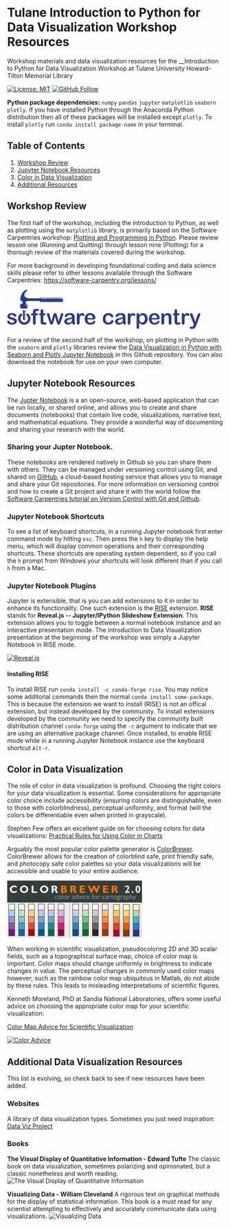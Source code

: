 # Tulane Introduction to Python for Data Visualization Workshop Resources
Workshop materials and data visualization resources for the __Introduction to Python for Data Visualization Workshop at Tulane University Howard-Tilton Memorial Library

[![License: MIT](https://img.shields.io/github/license/pete-lawson/tulane-python-data-visualization-workshop)](https://opensource.org/licenses/MIT)
[![GitHub Follow](https://img.shields.io/github/followers/pete-lawson)](https://github.com/pete-lawson)

**Python package dependencies:** `numpy` `pandas` `jupyter` `matplotlib` `seaborn` `plotly`. If you have installed Python through the Anaconda Python distribution then all of these packages will be installed except `plotly`. To install `plotly` run `conda install package-name` in your terminal. 

## Table of Contents

1. [Workshop Review](#review)
2. [Jupyter Notebook Resources](#jupyter)
4. [Color in Data Visualization](#color)
5. [Additional Resources](#resources)

<a name="review"/>

## Workshop Review

The first half of the workshop, including the introduction to Python, as well as plotting using the `matplotlib` library, is primarily based on the Software Carpentries workshop: [Plotting and Programming in Python](http://swcarpentry.github.io/python-novice-gapminder/). Please review lesson one (Running and Quitting) through lesson nine (Plotting) for a thorough review of the materials covered during the workshop. 

For more background in developing foundational coding and data science skills please refer to other lessons available through the Software Carpentries: https://software-carpentry.org/lessons/

<a href="https://software-carpentry.org/lessons/">
         <img alt="Software Carpentry Logo" src="carpentries.png"
         width=450">

<a name="jupyter"/>


For a review of the second half of the workshop, on plotting in Python with the `seaborn` and `plotly` libraries review the [Data Visualization in Python with Seaborn and Plotly Jupyter Notebook](https://github.com/pete-lawson/tulane-python-data-visualization-workshop/blob/master/data-visualization-in-python-with-seaborn-and-plotly.ipynb) in this Github repository. You can also download the notebook for use on your own computer. 

## Jupyter Notebook Resources 
The [Jupter Notebook](https://jupyter.org/index.html) is a an open-source, web-based application that can be run locally, or shared online, and allows you to create and share documents (notebooks) that contain live code, visualizations, narrative text, and mathematical equations. They provide a wonderful way of documenting and sharing your research with the world. 

### Sharing your Jupter Notebook. 
These notebooks are rendered natively in Github so you can share them with others. They can be managed under versioning control using Git, and shared on [GitHub](https://github.com/), a cloud-based hosting service that allows you to manage and share your Git repositories. For more information on versioning control and how to create a Git project and share it with the world follow the [Software Carpentries tutorial on Version Control with Git and Github](http://swcarpentry.github.io/git-novice/).
<a name="color"/>

### Jupyter Notebook Shortcuts
To see a list of keyboard shortcuts, in a running Jupyter notebook first enter command mode by hitting `esc`. Then press the `h` key to display the help menu, which will display common operations and their corresponding shortcuts. These shortcuts are operating system dependent, so if you call the `h` prompt from Windows your shortcuts will look different than if you call `h` from a Mac.

### Jupyter Notebook Plugins
Jupyter is extensible, that is you can add extensions to it in order to enhance its functionality. One such extension is the [RISE](https://rise.readthedocs.io/en/maint-5.6/) extension. __RISE__ stands for __Reveal.js -- Jupyter/IPython Slideshow Extension__. This extension allows you to toggle between a normal notebook instance and an interactive presentation mode. The introduction to Data Visualization presentation at the beginning of the workshop was simply a Jupyter Notebook in RISE mode. 

[![Reveal.js](https://miro.medium.com/max/500/0*7l6Q6WgP4_DN_VLI.png)](https://rise.readthedocs.io/en/maint-5.6/)

#### Installing RISE
To install RISE run `conda install -c conda-forge rise`. You may notice some additonal commands then the normal `conda install some-package`. This is because the extension we want to install (RISE) is not an offical extension, but instead developed by the community. To install extensions developed by the community we need to specify the community built distribution channel `conda-forge` using the `-c` argument to indicate that we are using an alternative package channel. Once installed, to enable RISE mode while in a running Jupyter Notebook instance use the keyboard shortcut `Alt-r`. 

<a name="color"/>

## Color in Data Visualization

The role of color in data visualization is profound. Choosing the right colors for your data visualization is essential. Some considerations for appropriate color choice include accessibility (ensuring colors are distinguishable, even to those with colorblindness), perceptual uniformity, and format (will the colors be differentiable even when printed in grayscale).  

Stephen Few offers an excellent guide on for choosing colors for data visualizations: [Practical Rules for Using Color in Charts](http://www.perceptualedge.com/articles/visual_business_intelligence/rules_for_using_color.pdf)

Arguably the most popular color palette generator is [ColorBrewer](http://www.colorbrewer2.org). ColorBrewer allows for the creation of colorblind safe, print friendly safe, and photocopy safe color palettes so your data visualizations will be accessible and usable to your entire audience. 

[![Color Brewer](ColorBrewer.png)](http://www.colorbrewer2.org)

When working in scientific visualization, pseudocoloring 2D and 3D scalar fields, such as a topographical surface map, choice of color map is important. Color maps should change uniformly in brightness to indicate changes in value. The perceptual changes in commonly used color maps however, such as the rainbow color map ubiquitous in Matlab, do not abide by these rules. This leads to misleading interpretations of scientific figures. 

Kenneth Moreland, PhD at Sandia National Laboratories, offers some useful advice on choosing the appropriate color map for your scientific visualization: 

[Color Map Advice for Scientific Visualization](https://www.kennethmoreland.com/color-advice/)

[![Color Advice](https://www.kennethmoreland.com/color-advice/smooth-cool-warm/smooth-cool-warm-3d.png)](https://www.kennethmoreland.com/color-advice/)

<a name="resources"/>

## Additional Data Visualization Resources

This list is evolving, so check back to see if new resources have been added. 

### Websites

A library of data visualization types. Sometimes you just need inspiration: [Data Viz Project](https://datavizproject.com/)

### Books

__The Visual Display of Quantitative Information - Edward Tufte__ 
The classic book on data visualization, sometimes polarizing and opinionated, but a classic nonetheless and worth reading.
![The Visual Display of Quantitative Information](https://images-na.ssl-images-amazon.com/images/I/41IXJO4Mk6L.jpg)


__Visualizing Data - William Cleveland__ 
A rigorous text on graphical methods for the display of statistical information. This book is a must read for any scientist attempting to effectively and accurately communicate data using visualizations.
![Visualizing Data](https://d1w7fb2mkkr3kw.cloudfront.net/assets/images/book/lrg/9780/9634/9780963488404.jpg)
